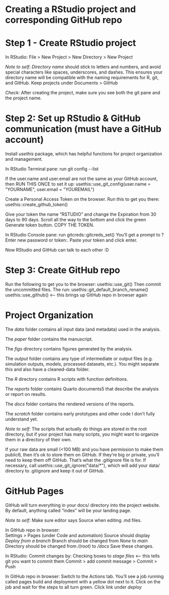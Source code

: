 # Creating a RStudio project and corresponding GitHub repo

# Step 1 - Create RStudio project

In RStudio: 
File > New Project > New Directory > New Project 

_Note to self:_ 
*Directory name* should stick to letters and numbers, and avoid special characters like spaces, underscores, and dashes. This ensures your directory name will be compatible with the naming requirements for R, git, and GitHub.
Keep projects under Documents > GitHub

_Check:_ After creating the project, make sure you see both the git pane and the project name.

# Step 2: Set up RStudio & GitHub communication (must have a GitHub account)

Install *usethis* package, which has helpful functions for project organization and management.

In RStudio Terminal pane: 
run git config --list

If the user.name and user.email are not the same as your GitHub account, then RUN THIS ONCE to set it up: 
usethis::use_git_config(user.name = "YOURNAME", user.email = "YOUREMAIL")

Create a Personal Access Token on the browser. Run this to get you there: 
usethis::create_github_token()

Give your token the name “RSTUDIO” and change the Expiration from 30 days to 90 days. Scroll all the way to the bottom and click the green Generate token button. COPY THE TOKEN. 

In RStudio Console pane:
run gitcreds::gitcreds_set()
You’ll get a prompt to ? Enter new password or token:. Paste your token and click enter.

Now RStudio and GitHub can talk to each other :D 

# Step 3: Create GitHub repo

Run the following to get you to the browser: 
usethis::use_git()
Then commit the uncommitted files. 
The run:
usethis::git_default_branch_rename()
usethis::use_github() <-- this brings up GitHub repo in browser again 

# Project Organization 

The _data_ folder contains all input data (and metadata) used in the analysis.

The _paper_ folder contains the manuscript.

The _figs_ directory contains figures generated by the analysis.

The _output_ folder contains any type of intermediate or output files (e.g. simulation outputs, models, processed datasets, etc.). You might separate this and also have a cleaned-data folder.

The _R_ directory contains R scripts with function definitions.

The _reports_ folder contains Quarto documents5 that describe the analysis or report on results.

The _docs_ folder contains the rendered versions of the reports.

The _scratch_ folder contains early prototypes and other code I don’t fully understand yet.

_Note to self_: 
The scripts that actually do things are stored in the root directory, but if your project has many scripts, you might want to organize them in a directory of their own.

If your raw data are small (<100 MB) and you have permission to make them public6, then it’s ok to store them on GitHub. If they’re big or private, you’ll need to keep them off GitHub. That’s what the .gitignore file is for. If necessary, call usethis::use_git_ignore("data/*"), which will add your data/ directory to .gitignore and keep it out of GitHub.

# GitHub Pages

GitHub will turn everything in your docs/ directory into the project website. By default, anything called “index” will be your landing page. 

_Note to self:_ Make sure editor says Source when editing .md files. 

In GitHub repo in browser:  
Settings > Pages (under Code and automation) 
Source should display *Deploy from a branch* 
Branch should be changed from *None* to *main* 
Directory should be changed from */(root)* to */docs*
Save these changes. 

In RStudio: 
Commit changes by: 
Checking boxes to *stage files* <-- this tells git you want to commit them
Commit > add commit message > Commit > Push 

In GitHub repo in browser: 
Switch to the Actions tab. You’ll see a job running called pages build and deployment with a yellow dot next to it. Click on the job and wait for the steps to all turn green.
Click link under *deploy*

